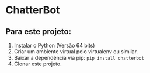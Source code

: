# ChatterBot

## Para este projeto:

1. Instalar o Python (Versão 64 bits)
2. Criar um ambiente virtual pelo virtualenv ou similar.
3. Baixar a dependência via pip: `pip install chatterbot`
4. Clonar este projeto.
